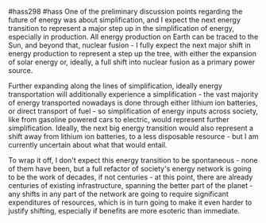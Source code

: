 #hass298 #hass 
One of the preliminary discussion points regarding the future of energy was about simplification, and I expect the next energy transition to represent a major step up in the simplification of energy, especially in production. All energy production on Earth can be traced to the Sun, and beyond that, nuclear fusion - I fully expect the next major shift in energy production to represent a step up the tree, with either the expansion of solar energy or, ideally, a full shift into nuclear fusion as a primary power source. 

Further expanding along the lines of simplification, ideally energy transportation will additionally experience a simplification - the vast majority of energy transported nowadays is done through either lithium ion batteries, or direct transport of fuel - so simplification of energy inputs across society, like from gasoline powered cars to electric, would represent further simplification. Ideally, the next big energy transition would also represent a shift away from lithium ion batteries, to a less disposable resource - but I am currently uncertain about what that would entail. 

To wrap it off, I don't expect this energy transition to be spontaneous - none of them have been, but a full refactor of society's energy network is going to be the work of decades, if not centuries - at this point, there are already centuries of existing infrastructure, spanning the better part of the planet - any shifts in any part of the network are going to require significant expenditures of resources, which is in turn going to make it even harder to justify shifting, especially if benefits are more esoteric than immediate. 